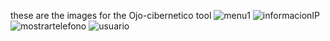 these are the images for the Ojo-cibernetico tool
![menu1](https://github.com/user-attachments/assets/40507f25-39aa-4369-9c4b-a304eb14ca85)
![informacionIP](https://github.com/user-attachments/assets/ea6ce265-cbfd-4bf9-9b43-ecb4aba16e5a)
![mostrartelefono](https://github.com/user-attachments/assets/df76ca95-d8c8-4809-a6fc-67a120bf2ac1)
![usuario](https://github.com/user-attachments/assets/9566a53b-9736-47e8-b545-e0a4c831bd34)
